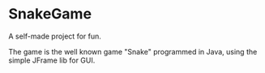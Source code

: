 # SnakeGame
A self-made project for fun. 

The game is the well known game "Snake" programmed in Java, using the simple JFrame lib for GUI. 
